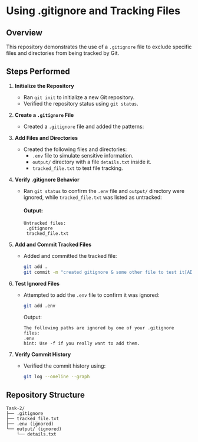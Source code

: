 # Using .gitignore and Tracking Files

## Overview
This repository demonstrates the use of a `.gitignore` file to exclude specific files and directories from being tracked by Git.

## Steps Performed

1. **Initialize the Repository**
   - Ran `git init` to initialize a new Git repository.
   - Verified the repository status using `git status`.

2. **Create a `.gitignore` File**
   - Created a `.gitignore` file and added the patterns:
     
3. **Add Files and Directories**
   - Created the following files and directories:
     - `.env` file to simulate sensitive information.
     - `output/` directory with a file `details.txt` inside it.
     - `tracked_file.txt` to test file tracking.

4. **Verify .gitignore Behavior**
   - Ran `git status` to confirm the `.env` file and `output/` directory were ignored, while `tracked_file.txt` was listed as untracked:
     #### Output:
     ```
     Untracked files:
      .gitignore
      tracked_file.txt
     ```

5. **Add and Commit Tracked Files**
   - Added and committed the tracked file:
     ```sh
     git add .
     git commit -m "created gitignore & some other file to test it[ADD]"
     ```

6. **Test Ignored Files**
   - Attempted to add the `.env` file to confirm it was ignored:
     ```sh
     git add .env
     ```
     Output:
     ```
     The following paths are ignored by one of your .gitignore files:
     .env
     hint: Use -f if you really want to add them.
     ```

7. **Verify Commit History**
   - Verified the commit history using:
     ```sh
     git log --oneline --graph
     ```

## Repository Structure
```
Task-2/
├── .gitignore
├── tracked_file.txt
├── .env (ignored)
└── output/ (ignored)
    └── details.txt
```
